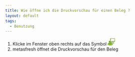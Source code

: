 ```yaml
---
title: Wie öffne ich die Druckvorschau für einen Beleg ?
layout: default
tags:
  - Benutzung
---
```


1. Klicke im Fenster oben rechts auf das Symbol ![printpreview](../images/icons/PrintScreen24.png)
1. metasfresh öffnet die Druckvorschau für den Beleg